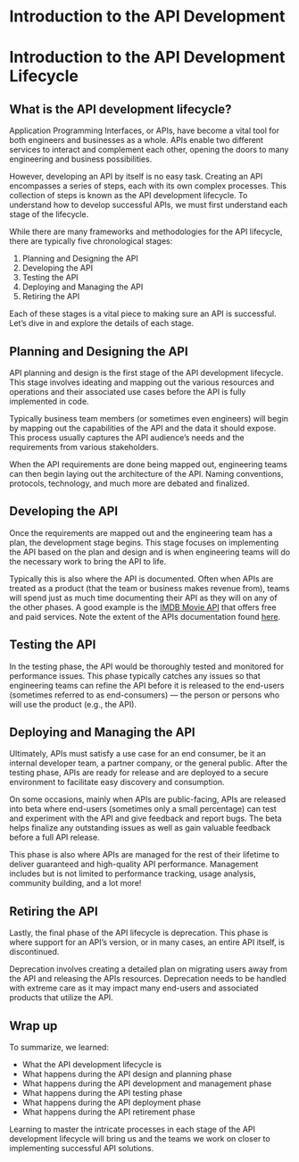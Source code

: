 # Introduction to the API Development
# Introduction to the API Development Lifecycle

## What is the API development lifecycle?
Application Programming Interfaces, or APIs, have become a vital tool for both engineers and businesses as a whole. APIs enable two different services to interact and complement each other, opening the doors to many engineering and business possibilities.

However, developing an API by itself is no easy task. Creating an API encompasses a series of steps, each with its own complex processes. This collection of steps is known as the API development lifecycle. To understand how to develop successful APIs, we must first understand each stage of the lifecycle.

While there are many frameworks and methodologies for the API lifecycle, there are typically five chronological stages:
1. Planning and Designing the API
2. Developing the API
3. Testing the API
4. Deploying and Managing the API
5. Retiring the API

Each of these stages is a vital piece to making sure an API is successful. Let’s dive in and explore the details of each stage.

## Planning and Designing the API
API planning and design is the first stage of the API development lifecycle. This stage involves ideating and mapping out the various resources and operations and their associated use cases before the API is fully implemented in code.

Typically business team members (or sometimes even engineers) will begin by mapping out the capabilities of the API and the data it should expose. This process usually captures the API audience’s needs and the requirements from various stakeholders.

When the API requirements are done being mapped out, engineering teams can then begin laying out the architecture of the API. Naming conventions, protocols, technology, and much more are debated and finalized.

## Developing the API
Once the requirements are mapped out and the engineering team has a plan, the development stage begins. This stage focuses on implementing the API based on the plan and design and is when engineering teams will do the necessary work to bring the API to life.

Typically this is also where the API is documented. Often when APIs are treated as a product (that the team or business makes revenue from), teams will spend just as much time documenting their API as they will on any of the other phases. A good example is the [IMDB Movie API](https://imdb-api.com/) that offers free and paid services. Note the extent of the APIs documentation found [here](https://imdb-api.com/).

## Testing the API
In the testing phase, the API would be thoroughly tested and monitored for performance issues. This phase typically catches any issues so that engineering teams can refine the API before it is released to the end-users (sometimes referred to as end-consumers) — the person or persons who will use the product (e.g., the API).

## Deploying and Managing the API
Ultimately, APIs must satisfy a use case for an end consumer, be it an internal developer team, a partner company, or the general public. After the testing phase, APIs are ready for release and are deployed to a secure environment to facilitate easy discovery and consumption.

On some occasions, mainly when APIs are public-facing, APIs are released into beta where end-users (sometimes only a small percentage) can test and experiment with the API and give feedback and report bugs. The beta helps finalize any outstanding issues as well as gain valuable feedback before a full API release.

This phase is also where APIs are managed for the rest of their lifetime to deliver guaranteed and high-quality API performance. Management includes but is not limited to performance tracking, usage analysis, community building, and a lot more!

## Retiring the API
Lastly, the final phase of the API lifecycle is deprecation. This phase is where support for an API’s version, or in many cases, an entire API itself, is discontinued.

Deprecation involves creating a detailed plan on migrating users away from the API and releasing the APIs resources. Deprecation needs to be handled with extreme care as it may impact many end-users and associated products that utilize the API.

## Wrap up
To summarize, we learned:
* What the API development lifecycle is
* What happens during the API design and planning phase
* What happens during the API development and management phase
* What happens during the API testing phase
* What happens during the API deployment phase
* What happens during the API retirement phase

Learning to master the intricate processes in each stage of the API development lifecycle will bring us and the teams we work on closer to implementing successful API solutions.
